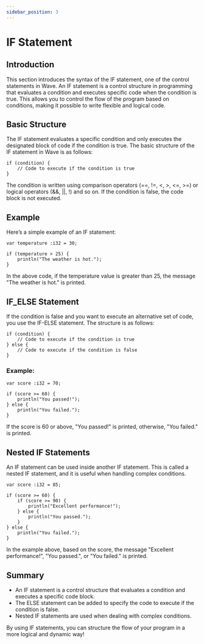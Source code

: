 ```yaml
---
sidebar_position: 3
---
```


# IF Statement
## Introduction
This section introduces the syntax of the IF statement, one of the control statements in Wave.
An IF statement is a control structure in programming that evaluates a condition and executes specific code when the condition is true.
This allows you to control the flow of the program based on conditions, making it possible to write flexible and logical code.

## Basic Structure
The IF statement evaluates a specific condition and only executes the designated block of code if the condition is true.
The basic structure of the IF statement in Wave is as follows:

```wave
if (condition) {
    // Code to execute if the condition is true
}
```

The condition is written using comparison operators (==, !=, <, >, <=, >=) or logical operators (&&, ||, !) and so on.
If the condition is false, the code block is not executed.

## Example
Here’s a simple example of an IF statement:

```wave
var temperature :i32 = 30;

if (temperature > 25) {
    println("The weather is hot.");
}
```

In the above code, if the temperature value is greater than 25, the message "The weather is hot." is printed.

## IF_ELSE Statement
If the condition is false and you want to execute an alternative set of code, you use the IF-ELSE statement.
The structure is as follows:

```wave
if (condition) {
    // Code to execute if the condition is true
} else {
    // Code to execute if the condition is false
}
```

### Example:

```wave
var score :i32 = 70;

if (score >= 60) {
    println("You passed!");
} else {
    println("You failed.");
}
```

If the score is 60 or above, "You passed!" is printed, otherwise, "You failed." is printed.

## Nested IF Statements
An IF statement can be used inside another IF statement. This is called a nested IF statement, and it is useful when handling complex conditions.

```wave
var score :i32 = 85;

if (score >= 60) {
    if (score >= 90) {
        println("Excellent performance!");
    } else {
        println("You passed.");
    } 
} else {
    println("You failed.");
}
```

In the example above, based on the score, the message "Excellent performance!", "You passed.", or "You failed." is printed.

## Summary

* An IF statement is a control structure that evaluates a condition and executes a specific code block.
* The ELSE statement can be added to specify the code to execute if the condition is false.
* Nested IF statements are used when dealing with complex conditions.

By using IF statements, you can structure the flow of your program in a more logical and dynamic way!
